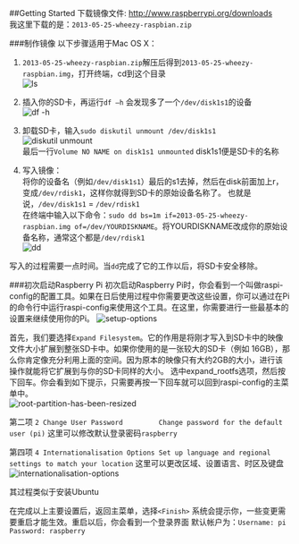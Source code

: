 ##Getting Started
下载镜像文件: http://www.raspberrypi.org/downloads  
我这里下载的是：`2013-05-25-wheezy-raspbian.zip`

###制作镜像
以下步骤适用于Mac OS X：

1. `2013-05-25-wheezy-raspbian.zip`解压后得到`2013-05-25-wheezy-raspbian.img`，打开终端，cd到这个目录  
![ls](https://raw.github.com/miclle/WALL-E/master/Raspberry-Pi/images/guides-dir-ls.png)

2. 插入你的SD卡，再运行`df –h` 会发现多了一个`/dev/disk1s1`的设备  
![df -h](https://raw.github.com/miclle/WALL-E/master/Raspberry-Pi/images/guides-df-h.png)

3. 卸载SD卡，输入`sudo diskutil unmount /dev/disk1s1`  
![diskutil unmount](https://raw.github.com/miclle/WALL-E/master/Raspberry-Pi/images/guides-diskutil-unmount.png)   
最后一行`Volume NO NAME on disk1s1 unmounted` disk1s1便是SD卡的名称

4. 写入镜像：  
将你的设备名（例如`/dev/disk1s1`）最后的s1去掉，然后在disk前面加上r，变成`/dev/rdisk1`，这样你就得到SD卡的原始设备名称了。
也就是说，`/dev/disk1s1` = `/dev/rdisk1`  
在终端中输入以下命令：`sudo dd bs=1m if=2013-05-25-wheezy-raspbian.img of=/dev/YOURDISKNAME`。将YOURDISKNAME改成你的原始设备名称，通常这个都是`/dev/rdisk1`  
![dd](https://raw.github.com/miclle/WALL-E/master/Raspberry-Pi/images/guides-dd.png)   

写入的过程需要一点时间。当`dd`完成了它的工作以后，将SD卡安全移除。

###初次启动Raspberry Pi
初次启动Raspberry Pi时，你会看到一个叫做raspi-config的配置工具。如果在日后使用过程中你需要更改这些设置，你可以通过在Pi的命令行中运行raspi-config来使用这个工具。在这里，你需要进行一些最基本的设置来继续使用你的Pi。
![setup-options](https://raw.github.com/miclle/WALL-E/master/Raspberry-Pi/images/guides-setup-options-1-select.png)   

首先，我们要选择`Expand Filesystem`。它的作用是将刚才写入到SD卡中的映像文件大小扩展到整张SD卡中。如果你使用的是一张较大的SD卡（例如 16GB），那么你肯定像充分利用上面的空间。因为原本的映像只有大约2GB的大小，进行该操作就能将它扩展到与你的SD卡同样的大小。
选中expand_rootfs选项，然后按下回车。你会看到如下提示，只需要再按一下回车就可以回到raspi-config的主菜单中。  
![root-partition-has-been-resized](https://raw.github.com/miclle/WALL-E/master/Raspberry-Pi/images/guides-root-partition-has-been-resized.png)   

第二项 `2 Change User Password         Change password for the default user (pi)`  这里可以修改默认登录密码`raspberry`

第四项 `4 Internationalisation Options Set up language and regional settings to match your location` 这里可以更改区域、设置语言、时区及键盘
![internationalisation-options](https://raw.github.com/miclle/WALL-E/master/Raspberry-Pi/images/guides-internationalisation-options.png)   

其过程类似于安装Ubuntu

在完成以上主要设置后，返回主菜单，选择`<Finish>` 系统会提示你，一些变更需要重启才能生效。重启以后，你会看到一个登录界面
默认帐户为：`Username: pi ` `Password: raspberry`